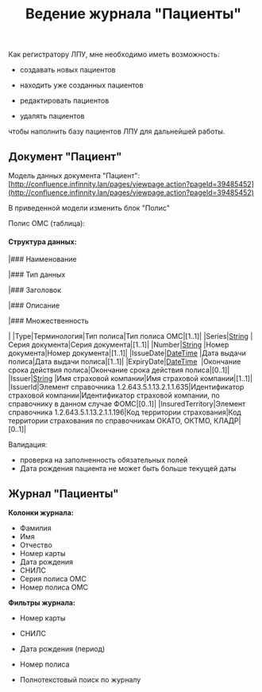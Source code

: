 ﻿---
layout: default
title: Ведение журнала "Пациенты"
position: 1
categories: 
tags: 
---

Как регистратору ЛПУ, мне необходимо иметь возможность:

* создавать новых пациентов

* находить уже созданных пациентов

* редактировать пациентов

* удалять пациентов

чтобы наполнить базу пациентов ЛПУ для дальнейшей работы.

## Документ "Пациент"

Модель данных документа "Пациент": [http://confluence.infinnity.lan/pages/viewpage.action?pageId=39485452](http://confluence.infinnity.lan/pages/viewpage.action?pageId=39485452)

В приведенной модели изменить блок "Полис"

Полис ОМС (таблица):

#### Структура данных:

|### Наименование

|### Тип данных

|### Заголовок

|### Описание

|### Множественность

|
|Type|Терминология|Тип полиса|Тип полиса ОМС|[1..1]|
|Series|[String](http://confluence.infinnity.lan/pages/createpage.action?spaceKey=MC&title=%D0%A2%D0%B8%D0%BF%D1%8B+%D0%B4%D0%B0%D0%BD%D0%BD%D1%8B%D1%85&linkCreation=true&fromPageId=39485500) |Серия документа|Серия документа|[1..1]|
|Number|[String](http://confluence.infinnity.lan/pages/createpage.action?spaceKey=MC&title=%D0%A2%D0%B8%D0%BF%D1%8B+%D0%B4%D0%B0%D0%BD%D0%BD%D1%8B%D1%85&linkCreation=true&fromPageId=39485500) |Номер документа|Номер документа|[1..1]|
|IssueDate|[DateTime](http://confluence.infinnity.lan/pages/createpage.action?spaceKey=MC&title=%D0%A2%D0%B8%D0%BF%D1%8B+%D0%B4%D0%B0%D0%BD%D0%BD%D1%8B%D1%85&linkCreation=true&fromPageId=39485500) |Дата выдачи полиса|Дата выдачи полиса|[1..1]|
|ExpiryDate|[DateTime](http://confluence.infinnity.lan/pages/createpage.action?spaceKey=MC&title=%D0%A2%D0%B8%D0%BF%D1%8B+%D0%B4%D0%B0%D0%BD%D0%BD%D1%8B%D1%85&linkCreation=true&fromPageId=39485500)  |Окончание срока действия полиса|Окончание срока действия полиса|[0..1]|
|Issuer|[String](http://confluence.infinnity.lan/pages/createpage.action?spaceKey=MC&title=%D0%A2%D0%B8%D0%BF%D1%8B+%D0%B4%D0%B0%D0%BD%D0%BD%D1%8B%D1%85&linkCreation=true&fromPageId=39485500) |Имя страховой компании|Имя страховой компании|[1..1]|
|IssuerId|Элемент справочника 1.2.643.5.1.13.2.1.1.635|Идентификатор страховой компании|Идентификатор страховой компании, по справочнику в данном случае ФОМС|[0..1]|
|InsuredTerritory|Элемент справочника 1.2.643.5.1.13.2.1.1.196|Код территории страхования|Код территории страхования по справочникам ОКАТО, ОКТМО, КЛАДР|[0..1]|

Валидация:  
- проверка на заполненность обязательных полей  
- Дата рождения пациента не может быть больше текущей даты

## Журнал "Пациенты"

**Колонки журнала:**

* Фамилия
* Имя
* Отчество
* Номер карты
* Дата рождения
* СНИЛС
* Серия полиса ОМС
* Номер полиса ОМС

**Фильтры журнала:**

* Номер карты
* СНИЛС
* Дата рождения (период)
* Номер полиса

* Полнотекстовый поиск по журналу

 

 

 

